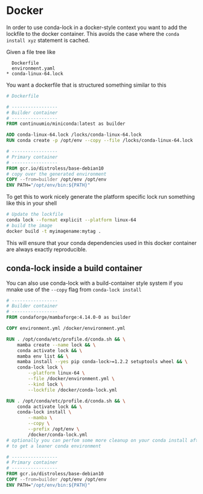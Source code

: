# Docker

In order to use conda-lock in a docker-style context you want to add the lockfile to the
docker container.  This avoids the case where the `conda install xyz` statement is cached.

Given a file tree like

```
  Dockerfile
  environment.yaml
* conda-linux-64.lock
```

You want a dockerfile that is structured something similar to this

```Dockerfile
# Dockerfile

# -----------------
# Builder container
# -----------------
FROM continuumio/miniconda:latest as builder

ADD conda-linux-64.lock /locks/conda-linux-64.lock
RUN conda create -p /opt/env --copy --file /locks/conda-linux-64.lock

# -----------------
# Primary container
# -----------------
FROM gcr.io/distroless/base-debian10
# copy over the generated environment
COPY --from=builder /opt/env /opt/env
ENV PATH="/opt/env/bin:${PATH}"
```

To get this to work nicely generate the platform specific lock run something
like this in your shell

```bash
# Update the lockfile
conda lock --format explicit --platform linux-64
# build the image
docker build -t myimagename:mytag .
```

This will ensure that your conda dependencies used in this docker container are
always exactly reproducible.

## conda-lock inside a build container

You can also use conda-lock with a build-container style system if you mnake use of
the `--copy` flag from `conda-lock install`

```Dockerfile
# -----------------
# Builder container
# -----------------
FROM condaforge/mambaforge:4.14.0-0 as builder

COPY environment.yml /docker/environment.yml

RUN . /opt/conda/etc/profile.d/conda.sh && \
    mamba create --name lock && \
    conda activate lock && \
    mamba env list && \
    mamba install --yes pip conda-lock>=1.2.2 setuptools wheel && \
    conda-lock lock \
        --platform linux-64 \
        --file /docker/environment.yml \
        --kind lock \
        --lockfile /docker/conda-lock.yml

RUN . /opt/conda/etc/profile.d/conda.sh && \
    conda activate lock && \
    conda-lock install \
        --mamba \
        --copy \
        --prefix /opt/env \
        /docker/conda-lock.yml
# optionally you can perfom some more cleanup on your conda install after this
# to get a leaner conda environment

# -----------------
# Primary container
# -----------------
FROM gcr.io/distroless/base-debian10
COPY --from=builder /opt/env /opt/env
ENV PATH="/opt/env/bin:${PATH}"
```
